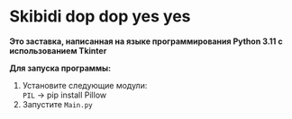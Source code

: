 # Skibidi dop dop yes yes
 
**Это заставка, написанная на языке программирования Python 3.11 с использованием Tkinter**

**Для запуска программы:** 
1. Установите следующие модули:  
 `PIL` -> pip install Pillow  
2. Запустите `Main.py`
